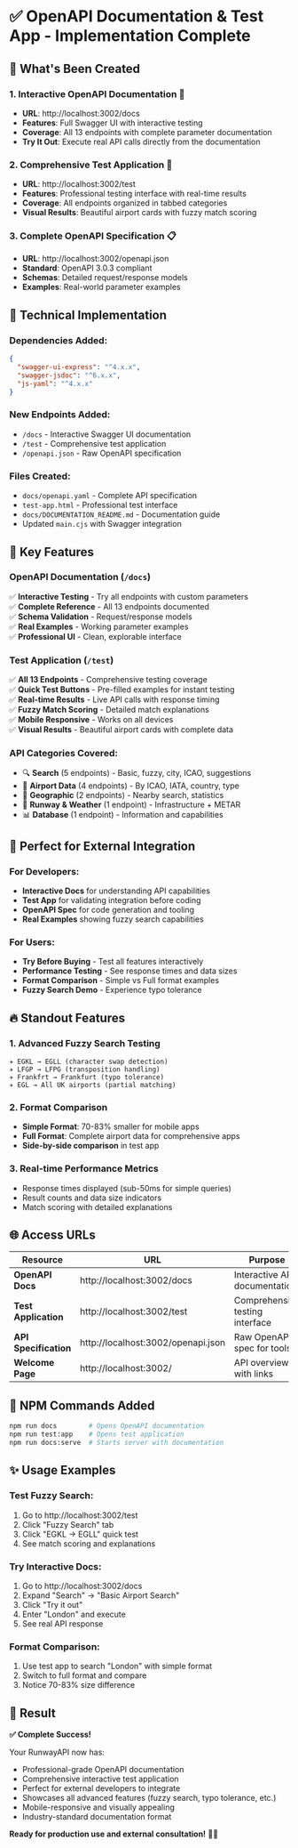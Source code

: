 # ✅ OpenAPI Documentation & Test App - Implementation Complete

## 🎉 What's Been Created

### 1. **Interactive OpenAPI Documentation** 📖
- **URL**: http://localhost:3002/docs
- **Features**: Full Swagger UI with interactive testing
- **Coverage**: All 13 endpoints with complete parameter documentation
- **Try It Out**: Execute real API calls directly from the documentation

### 2. **Comprehensive Test Application** 🧪
- **URL**: http://localhost:3002/test
- **Features**: Professional testing interface with real-time results
- **Coverage**: All endpoints organized in tabbed categories
- **Visual Results**: Beautiful airport cards with fuzzy match scoring

### 3. **Complete OpenAPI Specification** 📋
- **URL**: http://localhost:3002/openapi.json
- **Standard**: OpenAPI 3.0.3 compliant
- **Schemas**: Detailed request/response models
- **Examples**: Real-world parameter examples

## 🔧 Technical Implementation

### Dependencies Added:
```json
{
  "swagger-ui-express": "^4.x.x",
  "swagger-jsdoc": "^6.x.x", 
  "js-yaml": "^4.x.x"
}
```

### New Endpoints Added:
- `/docs` - Interactive Swagger UI documentation
- `/test` - Comprehensive test application  
- `/openapi.json` - Raw OpenAPI specification

### Files Created:
- `docs/openapi.yaml` - Complete API specification
- `test-app.html` - Professional test interface
- `docs/DOCUMENTATION_README.md` - Documentation guide
- Updated `main.cjs` with Swagger integration

## 🚀 Key Features

### OpenAPI Documentation (`/docs`)
✅ **Interactive Testing** - Try all endpoints with custom parameters  
✅ **Complete Reference** - All 13 endpoints documented  
✅ **Schema Validation** - Request/response models  
✅ **Real Examples** - Working parameter examples  
✅ **Professional UI** - Clean, explorable interface  

### Test Application (`/test`)
✅ **All 13 Endpoints** - Comprehensive testing coverage  
✅ **Quick Test Buttons** - Pre-filled examples for instant testing  
✅ **Real-time Results** - Live API calls with response timing  
✅ **Fuzzy Match Scoring** - Detailed match explanations  
✅ **Mobile Responsive** - Works on all devices  
✅ **Visual Results** - Beautiful airport cards with complete data  

### API Categories Covered:
- 🔍 **Search** (5 endpoints) - Basic, fuzzy, city, ICAO, suggestions
- 🏢 **Airport Data** (4 endpoints) - By ICAO, IATA, country, type  
- 📍 **Geographic** (2 endpoints) - Nearby search, statistics
- 🛫 **Runway & Weather** (1 endpoint) - Infrastructure + METAR
- 📊 **Database** (1 endpoint) - Information and capabilities

## 🎯 Perfect for External Integration

### For Developers:
- **Interactive Docs** for understanding API capabilities
- **Test App** for validating integration before coding
- **OpenAPI Spec** for code generation and tooling
- **Real Examples** showing fuzzy search capabilities

### For Users:
- **Try Before Buying** - Test all features interactively
- **Performance Testing** - See response times and data sizes
- **Format Comparison** - Simple vs Full format examples
- **Fuzzy Search Demo** - Experience typo tolerance

## 🔥 Standout Features

### 1. **Advanced Fuzzy Search Testing**
```
✈️ EGKL → EGLL (character swap detection)
✈️ LFGP → LFPG (transposition handling)  
✈️ Frankfrt → Frankfurt (typo tolerance)
✈️ EGL → All UK airports (partial matching)
```

### 2. **Format Comparison**
- **Simple Format**: 70-83% smaller for mobile apps
- **Full Format**: Complete airport data for comprehensive apps
- **Side-by-side comparison** in test app

### 3. **Real-time Performance Metrics**
- Response times displayed (sub-50ms for simple queries)
- Result counts and data size indicators
- Match scoring with detailed explanations

## 🌐 Access URLs

| Resource | URL | Purpose |
|----------|-----|---------|
| **OpenAPI Docs** | http://localhost:3002/docs | Interactive API documentation |
| **Test Application** | http://localhost:3002/test | Comprehensive testing interface |
| **API Specification** | http://localhost:3002/openapi.json | Raw OpenAPI spec for tools |
| **Welcome Page** | http://localhost:3002/ | API overview with links |

## 📱 NPM Commands Added

```bash
npm run docs        # Opens OpenAPI documentation
npm run test:app    # Opens test application  
npm run docs:serve  # Starts server with documentation
```

## ✨ Usage Examples

### Test Fuzzy Search:
1. Go to http://localhost:3002/test
2. Click "Fuzzy Search" tab
3. Click "EGKL → EGLL" quick test
4. See match scoring and explanations

### Try Interactive Docs:
1. Go to http://localhost:3002/docs  
2. Expand "Search" → "Basic Airport Search"
3. Click "Try it out"
4. Enter "London" and execute
5. See real API response

### Format Comparison:
1. Use test app to search "London" with simple format
2. Switch to full format and compare
3. Notice 70-83% size difference

## 🎊 Result

**✅ Complete Success!** 

Your RunwayAPI now has:
- Professional-grade OpenAPI documentation
- Comprehensive interactive test application  
- Perfect for external developers to integrate
- Showcases all advanced features (fuzzy search, typo tolerance, etc.)
- Mobile-responsive and visually appealing
- Industry-standard documentation format

**Ready for production use and external consultation!** 🚀🛫